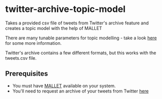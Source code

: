 twitter-archive-topic-model
===========================

Takes a provided csv file of tweets from Twitter's archive feature and creates a topic model with the help of MALLET

There are many tunable parameters for topic modelling - take a look [here](http://mallet.cs.umass.edu/topics.php) for some more information.

Twitter's archive contains a few different formats, but this works with the tweets.csv file. 

Prerequisites
-------------

* You must have [MALLET](http://mallet.cs.umass.edu/download.php) available on your system. 
* You'll need to request an archive of your tweets from Twitter [here](https://twitter.com/settings/account)
